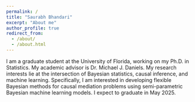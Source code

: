 ```yaml
---
permalink: /
title: "Saurabh Bhandari"
excerpt: "About me"
author_profile: true
redirect_from: 
  - /about/
  - /about.html
---
```


I am a graduate student at the University of Florida, working on my Ph.D. in Statistics. My academic advisor is Dr. Michael J. Daniels. My research interests lie
at the intersection of Bayesian statistics, causal inference, and machine learning. Specifically, I am interested in developing flexible Bayesian methods for
causal mediation problems using semi-parametric Bayesian machine learning models. I expect to graduate in May 2025.





